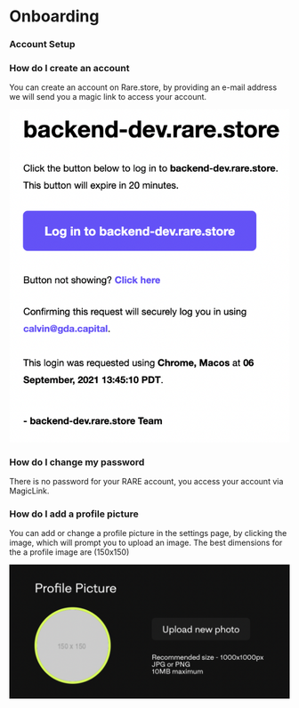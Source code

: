 # Onboarding
### Account Setup 
### How do I create an account 
You can create an account on Rare.store, by providing an e-mail address we will send you a magic link to access your account.

![rare-store](img/magic-link.png)

### How do I change my password 
There is no password for your RARE account, you access your account via MagicLink. 
### How do I add a profile picture 
You can add or change a profile picture in the settings page, by clicking the image, which will prompt you to upload an image. The best dimensions for the a profile image are (150x150) 

![rare-store](img/profile-pic.png)

